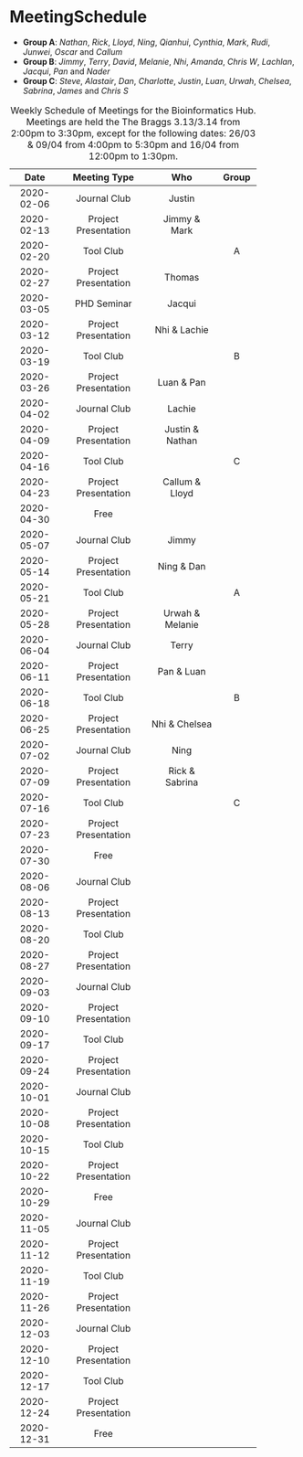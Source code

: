 # MeetingSchedule
<ul>
<li><strong>Group A</strong>: <em>Nathan</em>, <em>Rick</em>, <em>Lloyd</em>, <em>Ning</em>, <em>Qianhui</em>, <em>Cynthia</em>, <em>Mark</em>, <em>Rudi</em>, <em>Junwei</em>, <em>Oscar</em> and <em>Callum</em></li>
<li><strong>Group B</strong>: <em>Jimmy</em>, <em>Terry</em>, <em>David</em>, <em>Melanie</em>, <em>Nhi</em>, <em>Amanda</em>, <em>Chris W</em>, <em>Lachlan</em>, <em>Jacqui</em>, <em>Pan</em> and <em>Nader</em></li>
<li><strong>Group C</strong>: <em>Steve</em>, <em>Alastair</em>, <em>Dan</em>, <em>Charlotte</em>, <em>Justin</em>, <em>Luan</em>, <em>Urwah</em>, <em>Chelsea</em>, <em>Sabrina</em>, <em>James</em> and <em>Chris S</em></li>
</ul>
<!-- end of list -->
<table style="width:86%;">
<caption>Weekly Schedule of Meetings for the Bioinformatics Hub. Meetings are held the The Braggs 3.13/3.14 from 2:00pm to 3:30pm, except for the following dates: 26/03 &amp; 09/04 from 4:00pm to 5:30pm and 16/04 from 12:00pm to 1:30pm.</caption>
<colgroup>
<col width="18%"></col>
<col width="31%"></col>
<col width="25%"></col>
<col width="11%"></col>
</colgroup>
<thead>
<tr class="header">
<th align="center">Date</th>
<th align="center">Meeting Type</th>
<th align="center">Who</th>
<th align="center">Group</th>
</tr>
</thead>
<tbody>
<tr class="odd">
<td align="center">2020-02-06</td>
<td align="center">Journal Club</td>
<td align="center">Justin</td>
<td align="center"></td>
</tr>
<tr class="even">
<td align="center">2020-02-13</td>
<td align="center">Project Presentation</td>
<td align="center">Jimmy &amp; Mark</td>
<td align="center"></td>
</tr>
<tr class="odd">
<td align="center">2020-02-20</td>
<td align="center">Tool Club</td>
<td align="center"></td>
<td align="center">A</td>
</tr>
<tr class="even">
<td align="center">2020-02-27</td>
<td align="center">Project Presentation</td>
<td align="center">Thomas</td>
<td align="center"></td>
</tr>
<tr class="odd">
<td align="center">2020-03-05</td>
<td align="center">PHD Seminar</td>
<td align="center">Jacqui</td>
<td align="center"></td>
</tr>
<tr class="even">
<td align="center">2020-03-12</td>
<td align="center">Project Presentation</td>
<td align="center">Nhi &amp; Lachie</td>
<td align="center"></td>
</tr>
<tr class="odd">
<td align="center">2020-03-19</td>
<td align="center">Tool Club</td>
<td align="center"></td>
<td align="center">B</td>
</tr>
<tr class="even">
<td align="center">2020-03-26</td>
<td align="center">Project Presentation</td>
<td align="center">Luan &amp; Pan</td>
<td align="center"></td>
</tr>
<tr class="odd">
<td align="center">2020-04-02</td>
<td align="center">Journal Club</td>
<td align="center">Lachie</td>
<td align="center"></td>
</tr>
<tr class="even">
<td align="center">2020-04-09</td>
<td align="center">Project Presentation</td>
<td align="center">Justin &amp; Nathan</td>
<td align="center"></td>
</tr>
<tr class="odd">
<td align="center">2020-04-16</td>
<td align="center">Tool Club</td>
<td align="center"></td>
<td align="center">C</td>
</tr>
<tr class="even">
<td align="center">2020-04-23</td>
<td align="center">Project Presentation</td>
<td align="center">Callum &amp; Lloyd</td>
<td align="center"></td>
</tr>
<tr class="odd">
<td align="center">2020-04-30</td>
<td align="center">Free</td>
<td align="center"></td>
<td align="center"></td>
</tr>
<tr class="even">
<td align="center">2020-05-07</td>
<td align="center">Journal Club</td>
<td align="center">Jimmy</td>
<td align="center"></td>
</tr>
<tr class="odd">
<td align="center">2020-05-14</td>
<td align="center">Project Presentation</td>
<td align="center">Ning &amp; Dan</td>
<td align="center"></td>
</tr>
<tr class="even">
<td align="center">2020-05-21</td>
<td align="center">Tool Club</td>
<td align="center"></td>
<td align="center">A</td>
</tr>
<tr class="odd">
<td align="center">2020-05-28</td>
<td align="center">Project Presentation</td>
<td align="center">Urwah &amp; Melanie</td>
<td align="center"></td>
</tr>
<tr class="even">
<td align="center">2020-06-04</td>
<td align="center">Journal Club</td>
<td align="center">Terry</td>
<td align="center"></td>
</tr>
<tr class="odd">
<td align="center">2020-06-11</td>
<td align="center">Project Presentation</td>
<td align="center">Pan &amp; Luan</td>
<td align="center"></td>
</tr>
<tr class="even">
<td align="center">2020-06-18</td>
<td align="center">Tool Club</td>
<td align="center"></td>
<td align="center">B</td>
</tr>
<tr class="odd">
<td align="center">2020-06-25</td>
<td align="center">Project Presentation</td>
<td align="center">Nhi &amp; Chelsea</td>
<td align="center"></td>
</tr>
<tr class="even">
<td align="center">2020-07-02</td>
<td align="center">Journal Club</td>
<td align="center">Ning</td>
<td align="center"></td>
</tr>
<tr class="odd">
<td align="center">2020-07-09</td>
<td align="center">Project Presentation</td>
<td align="center">Rick &amp; Sabrina</td>
<td align="center"></td>
</tr>
<tr class="even">
<td align="center">2020-07-16</td>
<td align="center">Tool Club</td>
<td align="center"></td>
<td align="center">C</td>
</tr>
<tr class="odd">
<td align="center">2020-07-23</td>
<td align="center">Project Presentation</td>
<td align="center"></td>
<td align="center"></td>
</tr>
<tr class="even">
<td align="center">2020-07-30</td>
<td align="center">Free</td>
<td align="center"></td>
<td align="center"></td>
</tr>
<tr class="odd">
<td align="center">2020-08-06</td>
<td align="center">Journal Club</td>
<td align="center"></td>
<td align="center"></td>
</tr>
<tr class="even">
<td align="center">2020-08-13</td>
<td align="center">Project Presentation</td>
<td align="center"></td>
<td align="center"></td>
</tr>
<tr class="odd">
<td align="center">2020-08-20</td>
<td align="center">Tool Club</td>
<td align="center"></td>
<td align="center"></td>
</tr>
<tr class="even">
<td align="center">2020-08-27</td>
<td align="center">Project Presentation</td>
<td align="center"></td>
<td align="center"></td>
</tr>
<tr class="odd">
<td align="center">2020-09-03</td>
<td align="center">Journal Club</td>
<td align="center"></td>
<td align="center"></td>
</tr>
<tr class="even">
<td align="center">2020-09-10</td>
<td align="center">Project Presentation</td>
<td align="center"></td>
<td align="center"></td>
</tr>
<tr class="odd">
<td align="center">2020-09-17</td>
<td align="center">Tool Club</td>
<td align="center"></td>
<td align="center"></td>
</tr>
<tr class="even">
<td align="center">2020-09-24</td>
<td align="center">Project Presentation</td>
<td align="center"></td>
<td align="center"></td>
</tr>
<tr class="odd">
<td align="center">2020-10-01</td>
<td align="center">Journal Club</td>
<td align="center"></td>
<td align="center"></td>
</tr>
<tr class="even">
<td align="center">2020-10-08</td>
<td align="center">Project Presentation</td>
<td align="center"></td>
<td align="center"></td>
</tr>
<tr class="odd">
<td align="center">2020-10-15</td>
<td align="center">Tool Club</td>
<td align="center"></td>
<td align="center"></td>
</tr>
<tr class="even">
<td align="center">2020-10-22</td>
<td align="center">Project Presentation</td>
<td align="center"></td>
<td align="center"></td>
</tr>
<tr class="odd">
<td align="center">2020-10-29</td>
<td align="center">Free</td>
<td align="center"></td>
<td align="center"></td>
</tr>
<tr class="even">
<td align="center">2020-11-05</td>
<td align="center">Journal Club</td>
<td align="center"></td>
<td align="center"></td>
</tr>
<tr class="odd">
<td align="center">2020-11-12</td>
<td align="center">Project Presentation</td>
<td align="center"></td>
<td align="center"></td>
</tr>
<tr class="even">
<td align="center">2020-11-19</td>
<td align="center">Tool Club</td>
<td align="center"></td>
<td align="center"></td>
</tr>
<tr class="odd">
<td align="center">2020-11-26</td>
<td align="center">Project Presentation</td>
<td align="center"></td>
<td align="center"></td>
</tr>
<tr class="even">
<td align="center">2020-12-03</td>
<td align="center">Journal Club</td>
<td align="center"></td>
<td align="center"></td>
</tr>
<tr class="odd">
<td align="center">2020-12-10</td>
<td align="center">Project Presentation</td>
<td align="center"></td>
<td align="center"></td>
</tr>
<tr class="even">
<td align="center">2020-12-17</td>
<td align="center">Tool Club</td>
<td align="center"></td>
<td align="center"></td>
</tr>
<tr class="odd">
<td align="center">2020-12-24</td>
<td align="center">Project Presentation</td>
<td align="center"></td>
<td align="center"></td>
</tr>
<tr class="even">
<td align="center">2020-12-31</td>
<td align="center">Free</td>
<td align="center"></td>
<td align="center"></td>
</tr>
</tbody>
</table>